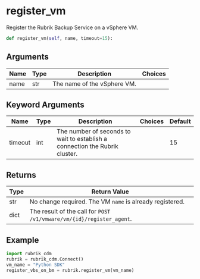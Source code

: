 # register_vm

Register the Rubrik Backup Service on a vSphere VM.

```py
def register_vm(self, name, timeout=15):
```

## Arguments
| Name | Type | Description                 | Choices |
|------|------|-----------------------------|---------|
| name | str  | The name of the vSphere VM. |         |

## Keyword Arguments
| Name    | Type | Description                                                                 | Choices | Default |
|---------|------|-----------------------------------------------------------------------------|---------|---------|
| timeout | int  | The number of seconds to wait to establish a connection the Rubrik cluster. |         | 15      |

## Returns
| Type | Return Value                                                         |
|------|----------------------------------------------------------------------|
| str  | No change required. The VM `name` is already registered.             |
| dict | The result of the call for `POST /v1/vmware/vm/{id}/register_agent`. |

## Example
```py
import rubrik_cdm
rubrik = rubrik_cdm.Connect()
vm_name = "Python SDK"
register_vbs_on_bm = rubrik.register_vm(vm_name)
```